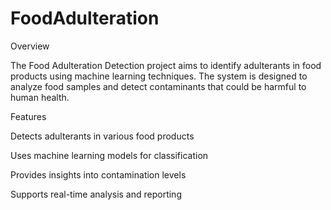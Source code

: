 # FoodAdulteration
Overview

The Food Adulteration Detection project aims to identify adulterants in food products using machine learning techniques. The system is designed to analyze food samples and detect contaminants that could be harmful to human health.

Features

Detects adulterants in various food products

Uses machine learning models for classification

Provides insights into contamination levels

Supports real-time analysis and reporting
